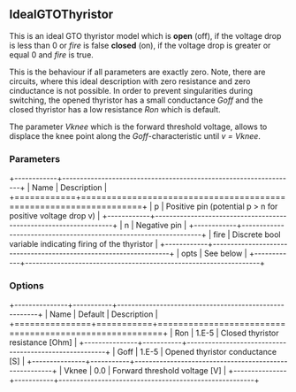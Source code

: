 ## IdealGTOThyristor

This is an ideal GTO thyristor model which is
 **open** (off), if the voltage drop is less than 0 or *fire* is false
 **closed** (on), if the voltage drop is greater or equal 0 and *fire* is
true.

This is the behaviour if all parameters are exactly zero.
 Note, there are circuits, where this ideal description with zero
resistance and zero cinductance is not possible. In order to prevent
singularities during switching, the opened thyristor has a small
conductance *Goff* and the closed thyristor has a low resistance *Ron*
which is default.

The parameter *Vknee* which is the forward threshold voltage, allows
to displace the knee point along the *Goff*-characteristic until *v =
Vknee*.

### Parameters

+------------+------------------------------------------------------------------+
| Name       | Description                                                      |
+============+==================================================================+
| p          | Positive pin (potential p > n for positive voltage drop v)       |
+------------+------------------------------------------------------------------+
| n          | Negative pin                                                     |
+------------+------------------------------------------------------------------+
| fire       | Discrete bool variable indicating firing of the thyristor        |
+------------+------------------------------------------------------------------+
| opts       | See below                                                        |
+------------+------------------------------------------------------------------+

### Options

+---------------+-----------+-------------------------------------------------------+
| Name          | Default   | Description                                           |
+===============+===========+=======================================================+
| Ron           | 1.E-5     | Closed thyristor resistance [Ohm]                     |
+---------------+-----------+-------------------------------------------------------+
| Goff          | 1.E-5     | Opened thyristor conductance [S]                      |
+---------------+-----------+-------------------------------------------------------+
| Vknee         | 0.0       | Forward threshold voltage [V]                         |
+---------------+-----------+-------------------------------------------------------+
